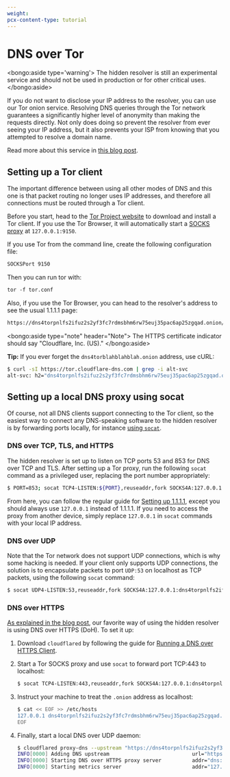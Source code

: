 ```yaml
---
weight:
pcx-content-type: tutorial
---
```


# DNS over Tor

<bongo:aside type='warning'>
The hidden resolver is still an experimental service and should not be used in production or for other critical uses.
</bongo:aside>

If you do not want to disclose your IP address to the resolver, you can use our Tor onion service. Resolving DNS queries through the Tor network guarantees a significantly higher level of anonymity than making the requests directly. Not only does doing so prevent the resolver from ever seeing your IP address, but it also prevents your ISP from knowing that you attempted to resolve a domain name.

Read more about this service in [this blog post](https://blog.cloudflare.com/welcome-hidden-resolver/).

## Setting up a Tor client

The important difference between using all other modes of DNS and this one is that packet routing no longer uses IP addresses, and therefore all connections must be routed through a Tor client.

Before you start, head to the [Tor Project website](https://www.torproject.org/download/download.html.en) to download and install a Tor client. If you use the Tor Browser, it will automatically start a [SOCKS proxy](https://en.wikipedia.org/wiki/SOCKS) at `127.0.0.1:9150`.

If you use Tor from the command line, create the following configuration file:

```txt
SOCKSPort 9150
```

Then you can run tor with:

```txt
tor -f tor.conf
```

Also, if you use the Tor Browser, you can head to the resolver's address to see the usual 1.1.1.1 page:

```txt
https://dns4torpnlfs2ifuz2s2yf3fc7rdmsbhm6rw75euj35pac6ap25zgqad.onion/
```

<bongo:aside type="note" header="Note">
The HTTPS certificate indicator should say "Cloudflare, Inc. (US)."
</bongo:aside>

**Tip:** If you ever forget the `dns4torblahblahblah.onion` address, use cURL:

```sh
$ curl -sI https://tor.cloudflare-dns.com | grep -i alt-svc
alt-svc: h2="dns4torpnlfs2ifuz2s2yf3fc7rdmsbhm6rw75euj35pac6ap25zgqad.onion:443"; ma=315360000; persist=1
```

## Setting up a local DNS proxy using socat

Of course, not all DNS clients support connecting to the Tor client, so the easiest way to connect any DNS-speaking software to the hidden resolver is by forwarding ports locally, for instance [using `socat`](http://www.dest-unreach.org/socat/).

### DNS over TCP, TLS, and HTTPS

The hidden resolver is set up to listen on TCP ports 53 and 853 for DNS over TCP and TLS. After setting up a Tor proxy, run the following `socat` command as a privileged user, replacing the port number appropriately:

```sh
$ PORT=853; socat TCP4-LISTEN:${PORT},reuseaddr,fork SOCKS4A:127.0.0.1:dns4torpnlfs2ifuz2s2yf3fc7rdmsbhm6rw75euj35pac6ap25zgqad.onion:${PORT},socksport=9150
```

From here, you can follow the regular guide for [Setting up 1.1.1.1](/1.1.1.1/../setup-1.1.1.1/), except you should always use `127.0.0.1` instead of 1.1.1.1. If you need to access the proxy from another device, simply replace `127.0.0.1` in `socat` commands with your local IP address.

### DNS over UDP

Note that the Tor network does not support UDP connections, which is why some hacking is needed. If your client only supports UDP connections, the solution is to encapsulate packets to port `UDP:53` on localhost as TCP packets, using the following `socat` command:

```sh
$ socat UDP4-LISTEN:53,reuseaddr,fork SOCKS4A:127.0.0.1:dns4torpnlfs2ifuz2s2yf3fc7rdmsbhm6rw75euj35pac6ap25zgqad.onion:253,socksport=9150
```

### DNS over HTTPS

[As explained in the blog post](https://blog.cloudflare.com/welcome-hidden-resolver/), our favorite way of using the hidden resolver is using DNS over HTTPS (DoH). To set it up:

1. Download `cloudflared` by following the guide for [Running a DNS over HTTPS Client](/1.1.1.1/../encrypted-dns/dns-over-https/dns-over-https-client).
1. Start a Tor SOCKS proxy and use `socat` to forward port TCP:443 to localhost:

   ```sh
   $ socat TCP4-LISTEN:443,reuseaddr,fork SOCKS4A:127.0.0.1:dns4torpnlfs2ifuz2s2yf3fc7rdmsbhm6rw75euj35pac6ap25zgqad.onion:443,socksport=9150
   ```

1. Instruct your machine to treat the `.onion` address as localhost:

   ```bash
   $ cat << EOF >> /etc/hosts
   127.0.0.1 dns4torpnlfs2ifuz2s2yf3fc7rdmsbhm6rw75euj35pac6ap25zgqad.onion
   EOF
   ```

1. Finally, start a local DNS over UDP daemon:

   ```sh
   $ cloudflared proxy-dns --upstream "https://dns4torpnlfs2ifuz2s2yf3fc7rdmsbhm6rw75euj35pac6ap25zgqad.onion/dns-query"
   INFO[0000] Adding DNS upstream                           url="https://dns4torpnlfs2ifuz2s2yf3fc7rdmsbhm6rw75euj35pac6ap25zgqad.onion/dns-query"
   INFO[0000] Starting DNS over HTTPS proxy server          addr="dns://localhost:53"
   INFO[0000] Starting metrics server                       addr="127.0.0.1:35659"
   ```
